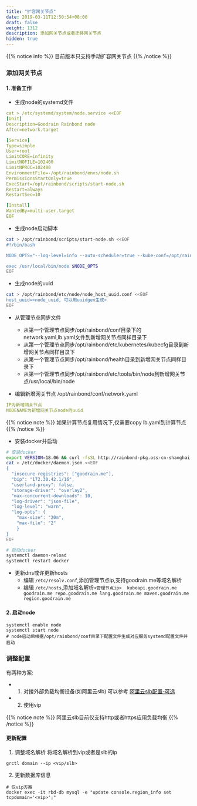 ```yaml
---
title: "扩容网关节点"
date: 2019-03-11T12:50:54+08:00
draft: false
weight: 1312
description: 添加网关节点或者迁移网关节点
hidden: true
---
```


{{% notice info %}}
目前版本只支持手动扩容网关节点
{{% /notice %}}

### 添加网关节点

#### 1. 准备工作

* 生成node的systemd文件

```yaml
cat > /etc/systemd/system/node.service <<EOF
[Unit]
Description=Goodrain Rainbond node
After=network.target

[Service]
Type=simple
User=root
LimitCORE=infinity
LimitNOFILE=102400
LimitNPROC=102400
EnvironmentFile=-/opt/rainbond/envs/node.sh
PermissionsStartOnly=true
ExecStart=/opt/rainbond/scripts/start-node.sh
Restart=always
RestartSec=10

[Install]
WantedBy=multi-user.target
EOF
```

* 生成node启动脚本

```bash
cat > /opt/rainbond/scripts/start-node.sh <<EOF
#!/bin/bash

NODE_OPTS="--log-level=info --auto-scheduler=true --kube-conf=/opt/rainbond/etc/kubernetes/kubecfg/admin.kubeconfig --etcd=http://<etcd地址>  --hostIP=<新增网关节点ip> --run-mode master --noderule manage"

exec /usr/local/bin/node $NODE_OPTS
EOF
```

* 生成node的uuid

```bash
cat > /opt/rainbond/etc/node/node_host_uuid.conf <<EOF
host_uuid=<node_uuid, 可以用uuidgen生成>
EOF
```

* 从管理节点同步文件
    * 从第一个管理节点同步/opt/rainbond/conf目录下的network.yaml,lb.yaml文件到新增网关节点同样目录下
    * 从第一个管理节点同步/opt/rainbond/etc/kubernetes/kubecfg目录到新增网关节点同样目录下
    * 从第一个管理节点同步/opt/rainbond/health目录到新增网关节点同样目录下
    * 从第一个管理节点同步/opt/rainbond/etc/tools/bin/node到新增网关节点/usr/local/bin/node

* 编辑新增网关节点 /opt/rainbond/conf/network.yaml

```yaml
IP为新增网关节点
NODENAME为新增网关节点node的uuid
```

{{% notice note %}}
如果计算节点复用情况下,仅需要copy lb.yaml到计算节点
{{% /notice %}}

* 安装docker并启动

```bash
# 安装docker
export VERSION=18.06 && curl -fsSL http://rainbond-pkg.oss-cn-shanghai.aliyuncs.com/releases/docker/install-docker.sh | bash -s docker 
cat > /etc/docker/daemon.json <<EOF
{
  "insecure-registries": ["goodrain.me"],
  "bip": "172.30.42.1/16",
  "userland-proxy": false,
  "storage-driver": "overlay2",
  "max-concurrent-downloads": 10,
  "log-driver": "json-file",
  "log-level": "warn",
  "log-opts": {
    "max-size": "20m",
    "max-file": "2"
    }
}
EOF

# 启动docker
systemctl daemon-reload
systemctl restart docker
```

* 更新dns或许更新hosts
    * 编辑 `/etc/resolv.conf`,添加管理节点ip,支持goodrain.me等域名解析
    * 编辑 `/etc/hosts`,添加域名解析`<管理节点ip>  kubeapi.goodrain.me goodrain.me repo.goodrain.me lang.goodrain.me maven.goodrain.me region.goodrain.me`

#### 2. 启动node

```
systemctl enable node
systemctl start node
# node启动后根据/opt/rainbond/conf目录下配置文件生成对应服务systemd配置文件并启动
```

### 调整配置

有两种方案:

- 1. 对接外部负载均衡设备(如阿里云slb) 可以参考 [阿里云slb配置-可选](/user-operations/install/install-base-alicloud/#2-5-阿里云slb配置-可选)
- 2. 使用vip

{{% notice note %}}
阿里云slb目前仅支持http或者https应用负载均衡
{{% /notice %}}

#### 更新配置

1. 调整域名解析 将域名解析到vip或者是slb的ip

```
grctl domain --ip <vip/slb>
```

2. 更新数据库信息

```
# 仅vip方案
docker exec -it rbd-db mysql -e "update console.region_info set tcpdomain='<vip>';"
```

